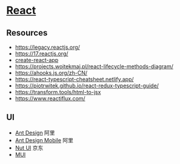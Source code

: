 # [React](https://react.dev/)

## Resources

* https://legacy.reactjs.org/
* https://17.reactjs.org/
* [create-react-app](https://create-react-app.dev/)
* https://projects.wojtekmaj.pl/react-lifecycle-methods-diagram/
* https://ahooks.js.org/zh-CN/
* https://react-typescript-cheatsheet.netlify.app/
* https://piotrwitek.github.io/react-redux-typescript-guide/
* https://transform.tools/html-to-jsx
* https://www.reactiflux.com/

## UI

* [Ant Design](https://ant.design/)  阿里
* [Ant Design Mobile](https://mobile.ant.design/zh) 阿里
* [Nut UI](https://nutui.jd.com/#/)  京东
* [MUI](https://mui.com/zh/)

